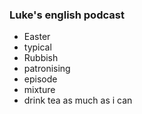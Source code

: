 ### Luke's english podcast

* Easter
* typical
* Rubbish
* patronising
* episode
* mixture
* drink tea as much as i can
